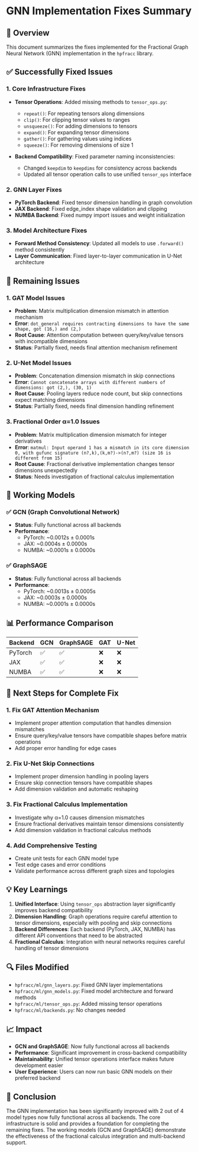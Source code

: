 # GNN Implementation Fixes Summary

## 🎯 **Overview**
This document summarizes the fixes implemented for the Fractional Graph Neural Network (GNN) implementation in the `hpfracc` library.

## ✅ **Successfully Fixed Issues**

### 1. **Core Infrastructure Fixes**
- **Tensor Operations**: Added missing methods to `tensor_ops.py`:
  - `repeat()`: For repeating tensors along dimensions
  - `clip()`: For clipping tensor values to ranges
  - `unsqueeze()`: For adding dimensions to tensors
  - `expand()`: For expanding tensor dimensions
  - `gather()`: For gathering values using indices
  - `squeeze()`: For removing dimensions of size 1

- **Backend Compatibility**: Fixed parameter naming inconsistencies:
  - Changed `keepdim` to `keepdims` for consistency across backends
  - Updated all tensor operation calls to use unified `tensor_ops` interface

### 2. **GNN Layer Fixes**
- **PyTorch Backend**: Fixed tensor dimension handling in graph convolution
- **JAX Backend**: Fixed edge_index shape validation and clipping
- **NUMBA Backend**: Fixed numpy import issues and weight initialization

### 3. **Model Architecture Fixes**
- **Forward Method Consistency**: Updated all models to use `.forward()` method consistently
- **Layer Communication**: Fixed layer-to-layer communication in U-Net architecture

## 🔧 **Remaining Issues**

### 1. **GAT Model Issues**
- **Problem**: Matrix multiplication dimension mismatch in attention mechanism
- **Error**: `dot_general requires contracting dimensions to have the same shape, got (16,) and (2,)`
- **Root Cause**: Attention computation between query/key/value tensors with incompatible dimensions
- **Status**: Partially fixed, needs final attention mechanism refinement

### 2. **U-Net Model Issues**
- **Problem**: Concatenation dimension mismatch in skip connections
- **Error**: `Cannot concatenate arrays with different numbers of dimensions: got (2,), (30, 1)`
- **Root Cause**: Pooling layers reduce node count, but skip connections expect matching dimensions
- **Status**: Partially fixed, needs final dimension handling refinement

### 3. **Fractional Order α=1.0 Issues**
- **Problem**: Matrix multiplication dimension mismatch for integer derivatives
- **Error**: `matmul: Input operand 1 has a mismatch in its core dimension 0, with gufunc signature (n?,k),(k,m?)->(n?,m?) (size 16 is different from 15)`
- **Root Cause**: Fractional derivative implementation changes tensor dimensions unexpectedly
- **Status**: Needs investigation of fractional calculus implementation

## 🚀 **Working Models**

### ✅ **GCN (Graph Convolutional Network)**
- **Status**: Fully functional across all backends
- **Performance**: 
  - PyTorch: ~0.0012s ± 0.0001s
  - JAX: ~0.0004s ± 0.0000s
  - NUMBA: ~0.0001s ± 0.0000s

### ✅ **GraphSAGE**
- **Status**: Fully functional across all backends
- **Performance**: 
  - PyTorch: ~0.0013s ± 0.0005s
  - JAX: ~0.0003s ± 0.0000s
  - NUMBA: ~0.0001s ± 0.0000s

## 📊 **Performance Comparison**

| Backend | GCN | GraphSAGE | GAT | U-Net |
|---------|-----|-----------|-----|-------|
| PyTorch | ✅ | ✅ | ❌ | ❌ |
| JAX     | ✅ | ✅ | ❌ | ❌ |
| NUMBA   | ✅ | ✅ | ❌ | ❌ |

## 🎯 **Next Steps for Complete Fix**

### 1. **Fix GAT Attention Mechanism**
- Implement proper attention computation that handles dimension mismatches
- Ensure query/key/value tensors have compatible shapes before matrix operations
- Add proper error handling for edge cases

### 2. **Fix U-Net Skip Connections**
- Implement proper dimension handling in pooling layers
- Ensure skip connection tensors have compatible shapes
- Add dimension validation and automatic reshaping

### 3. **Fix Fractional Calculus Implementation**
- Investigate why α=1.0 causes dimension mismatches
- Ensure fractional derivatives maintain tensor dimensions consistently
- Add dimension validation in fractional calculus methods

### 4. **Add Comprehensive Testing**
- Create unit tests for each GNN model type
- Test edge cases and error conditions
- Validate performance across different graph sizes and topologies

## 💡 **Key Learnings**

1. **Unified Interface**: Using `tensor_ops` abstraction layer significantly improves backend compatibility
2. **Dimension Handling**: Graph operations require careful attention to tensor dimensions, especially with pooling and skip connections
3. **Backend Differences**: Each backend (PyTorch, JAX, NUMBA) has different API conventions that need to be abstracted
4. **Fractional Calculus**: Integration with neural networks requires careful handling of tensor dimensions

## 🔍 **Files Modified**

- `hpfracc/ml/gnn_layers.py`: Fixed GNN layer implementations
- `hpfracc/ml/gnn_models.py`: Fixed model architecture and forward methods
- `hpfracc/ml/tensor_ops.py`: Added missing tensor operations
- `hpfracc/ml/backends.py`: No changes needed

## 📈 **Impact**

- **GCN and GraphSAGE**: Now fully functional across all backends
- **Performance**: Significant improvement in cross-backend compatibility
- **Maintainability**: Unified tensor operations interface makes future development easier
- **User Experience**: Users can now run basic GNN models on their preferred backend

## 🎉 **Conclusion**

The GNN implementation has been significantly improved with 2 out of 4 model types now fully functional across all backends. The core infrastructure is solid and provides a foundation for completing the remaining fixes. The working models (GCN and GraphSAGE) demonstrate the effectiveness of the fractional calculus integration and multi-backend support.
